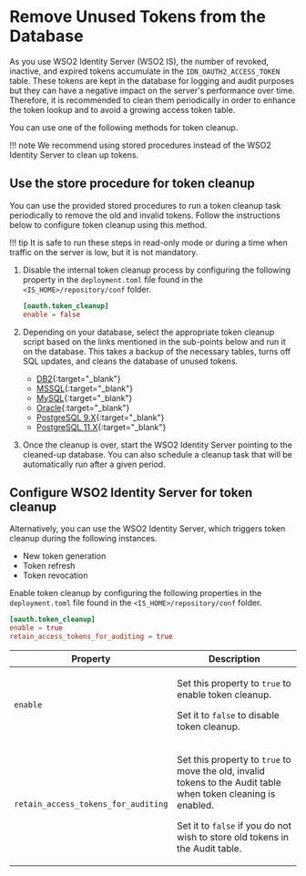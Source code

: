# Remove Unused Tokens from the Database

As you use WSO2 Identity Server (WSO2 IS), the number of revoked, inactive, and expired tokens accumulate in the `IDN_OAUTH2_ACCESS_TOKEN` table. These tokens are kept in the database for logging and audit purposes but they can have a negative impact on the server's performance over time.
Therefore, it is recommended to clean them periodically in order to enhance the token lookup and to avoid a growing access token table.

You can use one of the following methods for token cleanup.

!!! note
    We recommend using stored procedures instead of the WSO2 Identity Server to clean up tokens.

## Use the store procedure for token cleanup

You can use the provided stored procedures to run a token cleanup task periodically to remove the old and invalid tokens.
Follow the instructions below to configure token cleanup using this method.

!!! tip
    It is safe to run these steps in read-only mode or during a time when traffic on the server is low, but it is not mandatory.

1. Disable the internal token cleanup process by configuring the following property in the `deployment.toml` file found in the `<IS_HOME>/repository/conf` folder.

    ```toml
    [oauth.token_cleanup]
    enable = false
    ```

2. Depending on your database, select the appropriate token cleanup script based on the links mentioned in the sub-points below and run it on the database. This takes a backup of the necessary tables, turns off SQL updates, and cleans the database of unused tokens.

    - [DB2](https://github.com/wso2/carbon-identity-framework/blob/master/features/identity-core/org.wso2.carbon.identity.core.server.feature/resources/dbscripts/stored-procedures/db2/token-cleanup/){:target="_blank"}
    - [MSSQL](https://github.com/wso2/carbon-identity-framework/blob/master/features/identity-core/org.wso2.carbon.identity.core.server.feature/resources/dbscripts/stored-procedures/mssql/token-cleanup/){:target="_blank"}
    - [MySQL](https://github.com/wso2/carbon-identity-framework/blob/master/features/identity-core/org.wso2.carbon.identity.core.server.feature/resources/dbscripts/stored-procedures/mysql/token-cleanup/){:target="_blank"}
    - [Oracle](https://github.com/wso2/carbon-identity-framework/blob/master/features/identity-core/org.wso2.carbon.identity.core.server.feature/resources/dbscripts/stored-procedures/oracle/token-cleanup/){:target="_blank"}
    - [PostgreSQL 9.X](https://github.com/wso2/carbon-identity-framework/blob/master/features/identity-core/org.wso2.carbon.identity.core.server.feature/resources/dbscripts/stored-procedures/postgresql/postgre-9x/token-cleanup/){:target="_blank"}
    - [PostgreSQL 11.X](https://github.com/wso2/carbon-identity-framework/blob/master/features/identity-core/org.wso2.carbon.identity.core.server.feature/resources/dbscripts/stored-procedures/postgresql/postgre-11x/token-cleanup/){:target="_blank"}

3. Once the cleanup is over, start the WSO2 Identity Server pointing to the cleaned-up database. You can also schedule a cleanup task that will be automatically run after a given period.

## Configure WSO2 Identity Server for token cleanup

Alternatively, you can use the WSO2 Identity Server, which triggers token cleanup during the following instances.

- New token generation
- Token refresh
- Token revocation

Enable token cleanup by configuring the following properties in the `deployment.toml` file found in the `<IS_HOME>/repository/conf` folder.

```toml
[oauth.token_cleanup]
enable = true
retain_access_tokens_for_auditing = true
```

<table>
    <thead>
        <tr class="header">
            <th>Property</th>
            <th>Description</th>
        </tr>
    </thead>
    <tbody>
        <tr class="odd">
            <td><code>enable</code></td>
            <td>
                <p>Set this property to <code>true</code> to enable token cleanup.</p>
                <p>Set it to <code>false</code> to disable token cleanup.</p>
            </td>
        </tr>
        <tr class="even">
            <td><code>retain_access_tokens_for_auditing</code></td>
            <td>
                <p>Set this property to <code>true</code> to move the old, invalid tokens to the Audit table when token cleaning is enabled.</p>
                <p>Set it to <code>false</code> if you do not wish to store old tokens in the Audit table.</p>
            </td>
        </tr>
    </tbody>
</table>